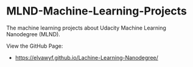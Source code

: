# MLND-Machine-Learning-Projects
The machine learning projects about Udacity Machine Learning Nanodegree (MLND). 

View the GitHub Page: 
- https://elvawyf.github.io/Lachine-Learning-Nanodegree/
